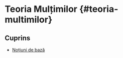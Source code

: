 # Teoria Mulțimilor {#teoria-multimilor}

## Cuprins

- [Noțiuni de bază](./notiuni-de-baza/index.md)
